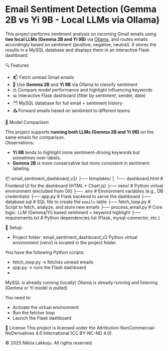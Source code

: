 # Email Sentiment Detection (Gemma 2B vs Yi 9B - Local LLMs via Ollama)

This project performs sentiment analysis on incoming Gmail emails using **two local LLMs (Gemma 2B and Yi 9B)** via [Ollama](https://ollama.com/), and routes emails accordingly based on sentiment (positive, negative, neutral). It stores the results in a MySQL database and displays them in an interactive Flask dashboard.

🔍 Features

- 📬 Fetch unread Gmail emails
- 🧠 Use **Gemma 2B** and **Yi 9B** via Ollama to classify sentiment
- ⚖️ Compare model performance and highlight influencing keywords
- 📊 Interactive Flask dashboard (filter by sentiment, sender, date)
- 🗂 MySQL database for full email + sentiment history
- 📤 Forward emails based on sentiment to different teams

🧪 Model Comparison

This project supports **running both LLMs (Gemma 2B and Yi 9B)** on the same emails for comparison.  
Observations:
- **Yi 9B** tends to highlight more sentiment-driving keywords but sometimes over-labels.
- **Gemma 2B** is more conservative but more consistent in sentiment labeling.


📦 email_sentiment_dashboard_v2/
├── templates/
│   └── dashboard.html       # Frontend UI for the dashboard (HTML + Chart.js)
├── venv/                    # Python virtual environment (excluded from Git)
├── .env                     # Environment variables (e.g., DB credentials)
├── app.py                   # Flask backend to serve the dashboard
├── database.sql             # SQL file to create the `emails` table
├── fetch_loop.py            # Script to fetch, analyze, and store new emails
├── process_email.py         # Core logic: LLM (Gemma/Yi) based sentiment + keyword highlight
├── requirements.txt         # Python dependencies list (Flask, mysql-connector, etc.)


🧩 Setup:

- Project folder: email_sentiment_dashboard_v2
Python virtual environment (venv) is located in the project folder.

You have the following Python scripts:
- fetch_loop.py → fetches unread emails
- app.py → runs the Flask dashboard
- 
MySQL is already running (locally)
Ollama is already running and listening (Gemma or Yi model is pulled)

You need to:

- Activate the virtual environment
- Run the fetcher loop
- Launch the Flask dashboard


📄 License
This project is licensed under the Attribution-NonCommercial-NoDerivatives 4.0 International (CC BY-NC-ND 4.0).

© 2025 Nikita Lakkoju. All rights reserved.
